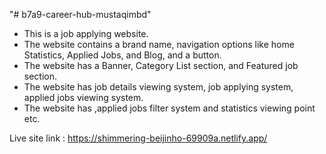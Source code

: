 "# b7a9-career-hub-mustaqimbd" 
* This is a job applying website.
* The website contains a brand name, navigation options like home Statistics, Applied Jobs, and Blog, and a button.
* The website has a Banner, Category List section, and Featured job section.
* The website has job details viewing system, job applying system, applied jobs viewing system.
* The website has ,applied jobs filter system and statistics viewing point etc.

Live site link : https://shimmering-beijinho-69909a.netlify.app/